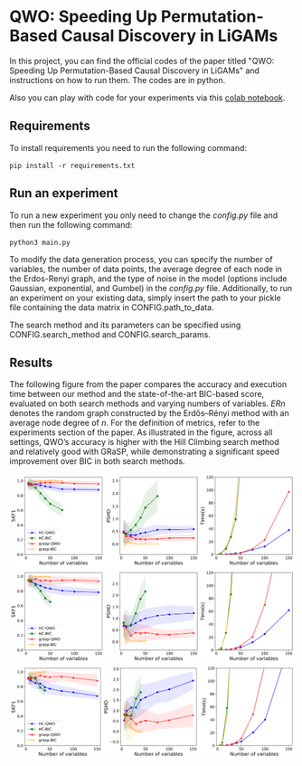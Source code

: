 # QWO: Speeding Up Permutation-Based Causal Discovery in LiGAMs

In this project, you can find the official codes of the paper titled "QWO: Speeding Up Permutation-Based Causal Discovery in LiGAMs" and instructions on how to run them. The codes are in python. 

Also you can play with code for your experiments via this [colab notebook](https://colab.research.google.com/drive/1fJv34nxoCOXKDJj6xuTfvrekQ-0AhuqA?usp=sharing).

## Requirements

To install requirements you need to run the following command:

```setup
pip install -r requirements.txt
```


## Run an experiment

To run a new experiment you only need to change the *config.py* file and then run the following command:

```setup
python3 main.py
```

To modify the data generation process, you can specify the number of variables, the number of data points, the average degree of each node in the Erdos-Renyi graph, and the type of noise in the model (options include Gaussian, exponential, and Gumbel) in the *config.py* file. Additionally, to run an experiment on your existing data, simply insert the path to your pickle file containing the data matrix in CONFIG.path_to_data.

The search method and its parameters can be specified using CONFIG.search_method and CONFIG.search_params.

## Results  

The following figure from the paper compares the accuracy and execution time between our method and the state-of-the-art BIC-based score, evaluated on both search methods and varying numbers of variables. $ERn$ denotes the random graph constructed by the Erdős–Rényi method with an average node degree of $n$. For the definition of metrics, refer to the experiments section of the paper. As illustrated in the figure, across all settings, QWO’s accuracy is higher with the Hill Climbing search method and relatively good with GRaSP, while demonstrating a significant speed improvement over BIC in both search methods.

![](figs/ER2-1.png)
![](figs/ER3-1.png)
![](figs/ER4-1.png)
